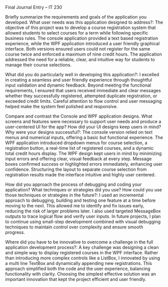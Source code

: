 Final Journal Entry – IT 230

Briefly summarize the requirements and goals of the application you developed. What user needs was this application designed to address?:
The objective of this project was to develop a course registration system that allowed students to select courses for a term while following specific business rules. The console application provided a text based registration experience, while the WPF application introduced a user friendly graphical interface. Both versions ensured users could not register for the same course twice and enforced a maximum of nine credit hours. The application addressed the need for a reliable, clear, and intuitive way for students to manage their course selections.

What did you do particularly well in developing this application?:
I excelled in creating a seamless and user friendly experience through thoughtful input validation and dynamic feedback. Beyond meeting the functional requirements, I ensured that users received immediate and clear messages whether they successfully registered, attempted duplicate registration, or exceeded credit limits. Careful attention to flow control and user messaging helped make the system feel polished and responsive.

Compare and contrast the Console and WPF application designs. What screens and features were necessary to support user needs and produce a user-centered UI for the app? How did your UI designs keep users in mind? Why were your designs successful?:
The console version relied on text menus and numerical inputs, offering a basic but functional experience. The WPF application introduced dropdown menus for course selection, a registration button, a real-time list of registered courses, and a dynamic total credit hours display. The WPF design kept users in mind by minimizing input errors and offering clear, visual feedback at every step. Message boxes confirmed success or highlighted errors immediately, enhancing user confidence. Structuring the layout to separate course selection from registration results made the interface intuitive and highly user centered.

How did you approach the process of debugging and coding your application? What techniques or strategies did you use? How could you use those techniques or strategies in the future?:
I used an incremental approach to debugging, building and testing one feature at a time before moving to the next. This allowed me to identify and fix issues early, reducing the risk of larger problems later. I also used targeted MessageBox outputs to trace logical flow and verify user inputs. In future projects, I plan to continue using small-step development combined with visual debugging techniques to maintain control over complexity and ensure smooth progress.

Where did you have to be innovative to overcome a challenge in the full application development process?:
A key challenge was designing a clean and simple way to display registered courses in the WPF interface. Rather than introducing more complex controls like a ListBox, I innovated by using a multi line TextBox and dynamically appending new registrations. This approach simplified both the code and the user experience, balancing functionality with clarity. Choosing the simplest effective solution was an important innovation that kept the project efficient and user friendly.

